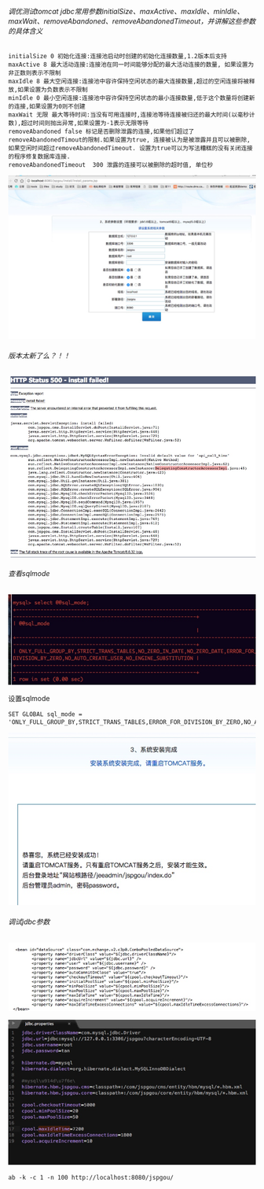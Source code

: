 ###### 调优测试tomcat jdbc常用参数initialSize、maxActive、maxIdle、minIdle、maxWait、removeAbandoned、removeAbandonedTimeout，并讲解这些参数的具体含义


	initialSize 0 初始化连接:连接池启动时创建的初始化连接数量,1.2版本后支持
	maxActive 8 最大活动连接:连接池在同一时间能够分配的最大活动连接的数量, 如果设置为非正数则表示不限制
	maxIdle 8 最大空闲连接:连接池中容许保持空闲状态的最大连接数量,超过的空闲连接将被释放,如果设置为负数表示不限制
	minIdle 0 最小空闲连接:连接池中容许保持空闲状态的最小连接数量,低于这个数量将创建新的连接,如果设置为0则不创建
	maxWait 无限 最大等待时间:当没有可用连接时,连接池等待连接被归还的最大时间(以毫秒计数),超过时间则抛出异常,如果设置为-1表示无限等待
	removeAbandoned	false 标记是否删除泄露的连接,如果他们超过了removeAbandonedTimout的限制.如果设置为true, 连接被认为是被泄露并且可以被删除,如果空闲时间超过removeAbandonedTimeout. 设置为true可以为写法糟糕的没有关闭连接的程序修复数据库连接.
	removeAbandonedTimeout	300	泄露的连接可以被删除的超时值, 单位秒


![](media/15093337574210.jpg)


###### 版本太新了么？！！
![](media/15093352140919.jpg)


###### 查看sqlmode

![](media/15093439995917.jpg)

设置sqlmode
	
	SET GLOBAL sql_mode = 'ONLY_FULL_GROUP_BY,STRICT_TRANS_TABLES,ERROR_FOR_DIVISION_BY_ZERO,NO_AUTO_CREATE_USER,NO_ENGINE_SUBSTITUTION';

![](media/15093456477871.jpg)



###### 调试jdbc参数

![](media/15093478105865.jpg)



![](media/15093478249808.jpg)

	ab -k -c 1 -n 100 http://localhost:8080/jspgou/

